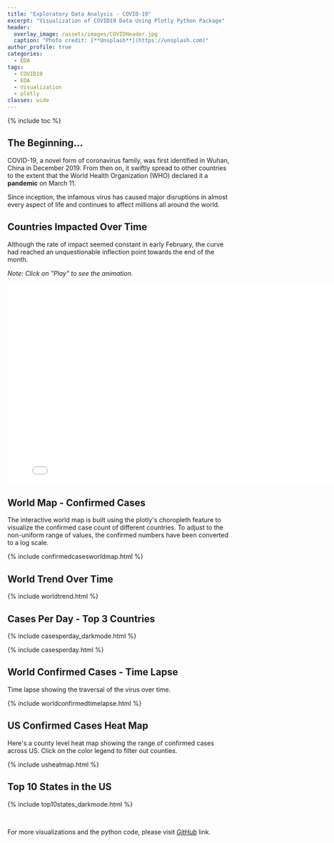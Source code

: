 ```yaml
---
title: "Exploratory Data Analysis - COVID-19"
excerpt: "Visualization of COVID19 Data Using Plotly Python Package"
header:
  overlay_image: /assets/images/COVIDHeader.jpg
  caption: "Photo credit: [**Unsplash**](https://unsplash.com)"
author_profile: true
categories:
  - EDA
tags:
  - COVID19
  - EDA
  - Visualization
  - plotly
classes: wide
---
```

{% include toc %}

## The Beginning...
COVID-19, a novel form of coronavirus family, was first identified in Wuhan, China in December 2019. From then on, it swiftly spread to other countries to the extent that the World Health Organization (WHO) declared it a **pandemic** on March 11.

Since inception, the infamous virus has caused major disruptions in almost every aspect of life and continues to affect millions all around the world.

## Countries Impacted Over Time
Although the rate of impact seemed constant in early February, the curve had reached an unquestionable inflection point towards the end of the month.

*Note: Click on "Play" to see the animation.*
<iframe width="800" height="450" frameborder="0" scrolling="no" src="//plotly.com/~jatins/1.embed"></iframe>

## World Map - Confirmed Cases

The interactive world map is built using the plotly's choropleth feature to visualize the confirmed case count of different countries. To adjust to the non-uniform range of values, the confirmed numbers have been converted to a log scale.

{% include confirmedcasesworldmap.html %}

## World Trend Over Time

{% include worldtrend.html %}

## Cases Per Day - Top 3 Countries

{% include casesperday_darkmode.html %}

{% include casesperday.html %}

## World Confirmed Cases - Time Lapse

Time lapse showing the traversal of the virus over time.

{% include worldconfirmedtimelapse.html %}

## US Confirmed Cases Heat Map

Here's a county level heat map showing the range of confirmed cases across US. Click on the color legend to filter out counties.

{% include usheatmap.html %}

## Top 10 States in the US

{% include top10states_darkmode.html %}

<p>&nbsp;</p>

For more visualizations and the python code, please visit *[GitHub](https://github.com/jatinselmokar/COVID-19-Exploratory-Data-Analysis-Using-PyPlot)* link.


<!--
<p> Race chart of the trend - </p>

<div class="flourish-embed flourish-bar-chart-race" data-src="visualisation/1873703" data-url="https://flo.uri.sh/visualisation/1873703/embed"><script src="https://public.flourish.studio/resources/embed.js"></script></div> -->
